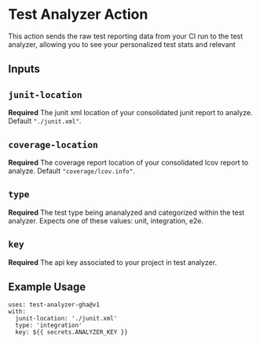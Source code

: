 # Test Analyzer Action
This action sends the raw test reporting data from your CI run to the test analyzer, allowing you to see your personalized test stats and relevant 

## Inputs

## `junit-location`
**Required** The junit xml location of your consolidated junit report to analyze. Default `"./junit.xml"`.

## `coverage-location`
**Required** The coverage report location of your consolidated lcov report to analyze. Default `"coverage/lcov.info"`.

## `type`
**Required** The test type being ananalyzed and categorized within the test analyzer. Expects one of these values: unit, integration, e2e. 

## `key`
**Required** The api key associated to your project in test analyzer.


## Example Usage
```
uses: test-analyzer-gha@v1
with:
  junit-location: './junit.xml'
  type: 'integration'
  key: ${{ secrets.ANALYZER_KEY }}
```